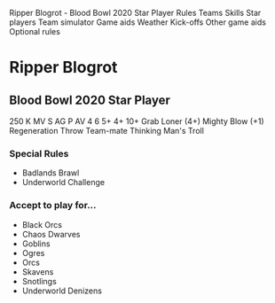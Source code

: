 ﻿
Ripper Blogrot - Blood Bowl 2020 Star Player
Rules
Teams
Skills
Star players
Team simulator
Game aids
Weather
Kick-offs
Other game aids
Optional rules
# Ripper Blogrot
## Blood Bowl 2020 Star Player
250 K
MV
S
AG
P
AV
4
6
5+
4+
10+
Grab
Loner (4+)
Mighty Blow (+1)
Regeneration
Throw Team-mate
Thinking Man's Troll
### Special Rules
* Badlands Brawl
* Underworld Challenge
### Accept to play for...
* Black Orcs
* Chaos Dwarves
* Goblins
* Ogres
* Orcs
* Skavens
* Snotlings
* Underworld Denizens